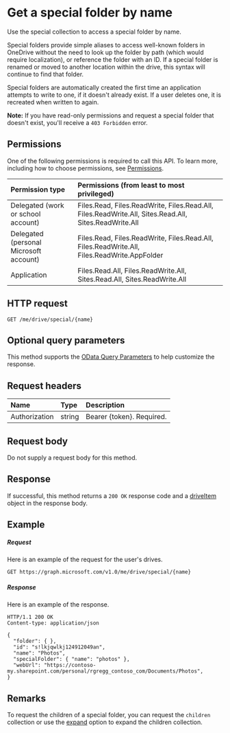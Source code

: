 # Get a special folder by name

Use the special collection to access a special folder by name.

Special folders provide simple aliases to access well-known folders in OneDrive
without the need to look up the folder by path (which would require localization),
or reference the folder with an ID. If a special folder is renamed or moved
to another location within the drive, this syntax will continue to find that
folder.

Special folders are automatically created the first time an application attempts
to write to one, if it doesn't already exist. If a user deletes one, it is
recreated when written to again.

**Note:**  If you have read-only permissions and request a special folder that
doesn't exist, you'll receive a `403 Forbidden` error.

## Permissions
One of the following permissions is required to call this API. To learn more, including how to choose permissions, see [Permissions](../../../concepts/permissions_reference.md).

|Permission type      | Permissions (from least to most privileged)              |
|:--------------------|:---------------------------------------------------------|
|Delegated (work or school account) | Files.Read, Files.ReadWrite, Files.Read.All, Files.ReadWrite.All, Sites.Read.All, Sites.ReadWrite.All    |
|Delegated (personal Microsoft account) | Files.Read, Files.ReadWrite, Files.Read.All, Files.ReadWrite.All, Files.ReadWrite.AppFolder    |
|Application | Files.Read.All, Files.ReadWrite.All, Sites.Read.All, Sites.ReadWrite.All |

## HTTP request
<!-- { "blockType": "ignored" } -->
```http
GET /me/drive/special/{name}
```
## Optional query parameters
This method supports the [OData Query Parameters](http://developer.microsoft.com/en-us/graph/docs/overview/query_parameters)
to help customize the response.

## Request headers

| Name          | Type   | Description               |
|:--------------|:-------|:--------------------------|
| Authorization | string | Bearer {token}. Required. |

## Request body
Do not supply a request body for this method.

## Response

If successful, this method returns a `200 OK` response code and a [driveItem](../resources/driveitem.md)
object in the response body.

## Example

##### Request
Here is an example of the request for the user's drives.

<!-- {
  "blockType": "request",
  "name": "get_drive_special"
}-->
```http
GET https://graph.microsoft.com/v1.0/me/drive/special/{name}
```

##### Response
Here is an example of the response.
<!-- {
  "blockType": "response",
  "truncated": true,
  "@odata.type": "microsoft.graph.driveItem"
} -->
```http
HTTP/1.1 200 OK
Content-type: application/json

{
  "folder": { },
  "id": "s!lkjqwlkj124912049an",
  "name": "Photos",
  "specialFolder": { "name": "photos" },
  "webUrl": "https://contoso-my.sharepoint.com/personal/rgregg_contoso_com/Documents/Photos",
}
```

## Remarks

To request the children of a special folder, you can request the `children`
collection or use the [expand](http://developer.microsoft.com/en-us/graph/docs/overview/query_parameters) option
to expand the children collection.


<!-- {
  "type": "#page.annotation",
  "description": "List drives",
  "keywords": "",
  "section": "documentation",
  "tocPath": "OneDrive/Drive/Get special folder"
}-->
